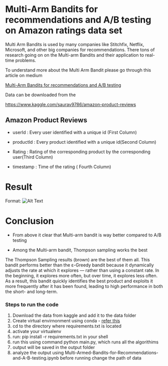 # **Multi-Arm Bandits for recommendations and A/B testing on Amazon ratings data set**


Multi Arm Bandits is used by many companies like Stitchfix, Netflix, Microsoft, and other big companies for recommendations. There tons of research going on on the Multi-arm Bandits and their application to real-time problems.

To understand more about the Multi Arm Bandit please go through this article on medium

[Multi-Arm Bandits for recommendations and A/B testing](https://abhishek-maheshwarappa.medium.com/multi-arm-bandits-for-recommendations-and-a-b-testing-on-amazon-ratings-data-set-9f802f2c4073)

Data can be downloaded from the 

https://www.kaggle.com/saurav9786/amazon-product-reviews

## Amazon Product Reviews

* userId : Every user identified with a unique id (First Column)

* productId : Every product identified with a unique id(Second Column)

* Rating : Rating of the corresponding product by the corresponding user(Third Column)

* timestamp : Time of the rating ( Fourth Column)


# **Result**

Format: ![Alt Text](https://github.com/abhi-gm/Multi-Armed-Bandits-for-Recommendations-and-A-B-testing/blob/main/assets/Results.JPG)

# **Conclusion**

* From above it clear that Multi-arm bandit is way better compared to A/B testing

* Among the Multi-arm bandit, Thompson sampling works the best

The Thompson Sampling results (brown) are the best of them all. This bandit performs better than the ε-Greedy bandit because it dynamically adjusts the rate at which it explores — rather than using a constant rate. In the beginning, it explores more often, but over time, it explores less often. As a result, this bandit quickly identifies the best product and exploits it more frequently after it has been found, leading to high performance in both the short- and long-term.


### **Steps to run the code**

1.  Download the data from kaggle and add it to the data folder
2.  Create virtual envirnonment using conda -  [refer this](https://docs.conda.io/projects/conda/en/latest/user-guide/tasks/manage-environments.html#creating-an-environment-with-commands)
3.  cd to the directory where requirements.txt is located
4.  activate your virtualenv
5.  run: pip install -r requirements.txt in your shell
6.  run this using command python main.py, which runs all the algorithims
7.  output will be saved in the output folder
8.  analyze the output using Multi-Armed-Bandits-for-Recommendations-and-A-B-testing.ipynb before running change the path of data
